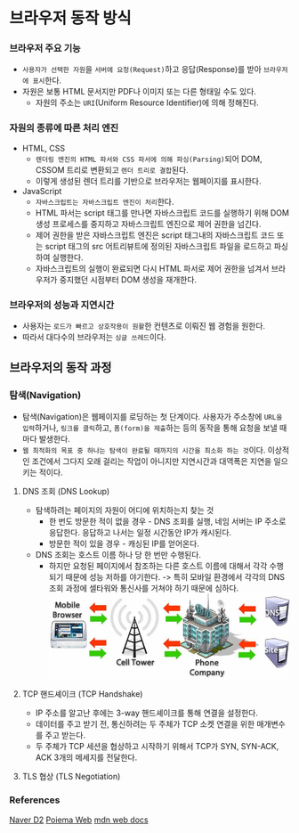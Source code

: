 # 브라우저 동작 방식

### 브라우저 주요 기능
* `사용자가 선택한 자원`을 `서버에 요청(Request)`하고 응답(Response)를 받아 `브라우저에 표시`한다.
* 자원은 보통 HTML 문서지만 PDF나 이미지 또는 다른 형태일 수도 있다.
  * 자원의 주소는 `URI`(Uniform Resource Identifier)에 의해 정해진다.

### 자원의 종류에 따른 처리 엔진
* HTML, CSS
  * `렌더링 엔진의 HTML 파서와 CSS 파서에 의해 파싱(Parsing)`되어 DOM, CSSOM 트리로 변환되고 `렌더 트리로 결합`된다.
  * 이렇게 생성된 렌더 트리를 기반으로 브라우저는 웹페이지를 표시한다.
* JavaScript
  * `자바스크립트는 자바스크립트 엔진이 처리`한다. 
  * HTML 파서는 script 태그를 만나면 자바스크립트 코드를 실행하기 위해 DOM 생성 프로세스를 중지하고 자바스크립트 엔진으로 제어 권한을 넘긴다.
  * 제어 권한을 받은 자바스크립트 엔진은 script 태그내의 자바스크립트 코드 또는 script 태그의 src 어트리뷰트에 정의된 자바스크립트 파일을 로드하고 파싱하여 실행한다.
  * 자바스크립트의 실행이 완료되면 다시 HTML 파서로 제어 권한을 넘겨서 브라우저가 중지했던 시점부터 DOM 생성을 재개한다.

### 브라우저의 성능과 지연시간
* 사용자는 `로드가 빠르고 상호작용이 원활`한 컨텐츠로 이뤄진 웹 경험을 원한다.
* 따라서 대다수의 브라우저는 `싱글 쓰레드`이다.

## 브라우저의 동작 과정
### 탐색(Navigation)
   * 탐색(Navigation)은 웹페이지를 로딩하는 첫 단계이다. 사용자가 주소창에 `URL을 입력`하거나, `링크를 클릭`하고, `폼(form)을 제출`하는 등의 동작을 통해 요청을 보낼 때마다 발생한다.
   * `웹 최적화의 목표 중 하나는 탐색이 완료될 때까지의 시간을 최소화 하는 것`이다. 이상적인 조건에서 그다지 오래 걸리는 작업이 아니지만 지연시간과 대역폭은 지연을 일으키는 적이다.
1. DNS 조회 (DNS Lookup)
   * 탐색하려는 페이지의 자원이 어디에 위치하는지 찾는 것
     * 한 번도 방문한 적이 없을 경우 - DNS 조회를 실행, 네임 서버는 IP 주소로 응답한다. 
     응답하고 나서는 일정 시간동안 IP가 캐시된다. 
     * 방문한 적이 있을 경우 - 캐싱된 IP를 얻어온다.
   * DNS 조회는 호스트 이름 하나 당 한 번만 수행된다.
     * 하지만 요청된 페이지에서 참조하는 다른 호스트 이름에 대해서 각각 수행되기 때문에 성능 저하를 야기한다. -> 특히 모바일 환경에서 각각의 DNS 조회 과정에 셀타워와 통신사를 거쳐야 하기 때문에 심하다.
     ![latency](./img/mobile_latency.jpg)

2. TCP 핸드셰이크 (TCP Handshake)
   * IP 주소를 알고난 후에는 3-way 핸드셰이크를 통해 연결을 설정한다.
   * 데이터를 주고 받기 전, 통신하려는 두 주체가 TCP 소켓 연결을 위한 매개변수를 주고 받는다.
   * 두 주체가 TCP 세션을 협상하고 시작하기 위해서 TCP가 SYN, SYN-ACK, ACK 3개의 메세지를 전달한다.

3. TLS 협상 (TLS Negotiation)

### References
[Naver D2](https://d2.naver.com/helloworld/59361)
[Poiema Web](https://poiemaweb.com/js-browser)
[mdn web docs](https://developer.mozilla.org/ko/docs/Web/Performance/How_browsers_work)